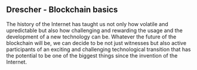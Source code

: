 ## Drescher - Blockchain basics

The history of the Internet has taught us not only how volatile and upredictable but also how challenging and rewarding the usage and the development of a new technology can be.
Whatever the future of the blockchain will be, we can decide to be not just witnesses but also active participants of an exciting and challenging technological transition that has the potential to be one of the biggest things since the invention of the Internet.
